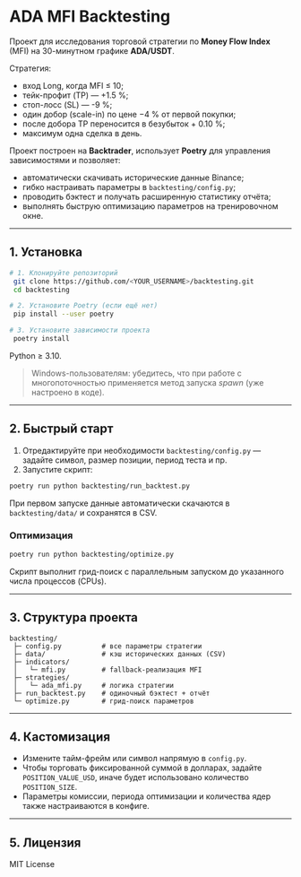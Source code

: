 # ADA MFI Backtesting

Проект для исследования торговой стратегии по **Money Flow Index** (MFI) на 30-минутном графике **ADA/USDT**. 

Стратегия:
* вход Long, когда MFI ≤ 10;
* тейк-профит (TP) — +1.5 %;
* стоп-лосс (SL) — -9 %;
* один добор (scale-in) по цене −4 % от первой покупки;
* после добора TP переносится в безубыток + 0.10 %;
* максимум одна сделка в день.

Проект построен на **Backtrader**, использует **Poetry** для управления зависимостями и позволяет:
* автоматически скачивать исторические данные Binance;
* гибко настраивать параметры в `backtesting/config.py`;
* проводить бэктест и получать расширенную статистику отчёта;
* выполнять быструю оптимизацию параметров на тренировочном окне.

---

## 1. Установка

```bash
# 1. Клонируйте репозиторий
 git clone https://github.com/<YOUR_USERNAME>/backtesting.git
 cd backtesting

# 2. Установите Poetry (если ещё нет)
 pip install --user poetry

# 3. Установите зависимости проекта
 poetry install
```

Python ≥ 3.10.

> Windows-пользователям: убедитесь, что при работе с многопоточностью применяется метод запуска *spawn* (уже настроено в коде).

---

## 2. Быстрый старт

1. Отредактируйте при необходимости `backtesting/config.py` — задайте символ, размер позиции, период теста и пр.
2. Запустите скрипт:

```bash
poetry run python backtesting/run_backtest.py
```

При первом запуске данные автоматически скачаются в `backtesting/data/` и сохранятся в CSV.

### Оптимизация

```bash
poetry run python backtesting/optimize.py
```

Скрипт выполнит грид-поиск с параллельным запуском до указанного числа процессов (CPUs).

---

## 3. Структура проекта

```
backtesting/
 ├─ config.py          # все параметры стратегии
 ├─ data/              # кэш исторических данных (CSV)
 ├─ indicators/
 │   └─ mfi.py         # fallback-реализация MFI
 ├─ strategies/
 │   └─ ada_mfi.py     # логика стратегии
 ├─ run_backtest.py    # одиночный бэктест + отчёт
 └─ optimize.py        # грид-поиск параметров
```

---

## 4. Кастомизация

* Измените тайм-фрейм или символ напрямую в `config.py`.
* Чтобы торговать фиксированной суммой в долларах, задайте `POSITION_VALUE_USD`,
  иначе будет использовано количество `POSITION_SIZE`.
* Параметры комиссии, периода оптимизации и количества ядер также настраиваются в конфиге.

---

## 5. Лицензия

MIT License 